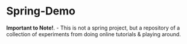 # Spring-Demo

**Important to Note!**. - This is not a spring project, but a repository of a collection of experiments from doing online tutorials & playing around.  
